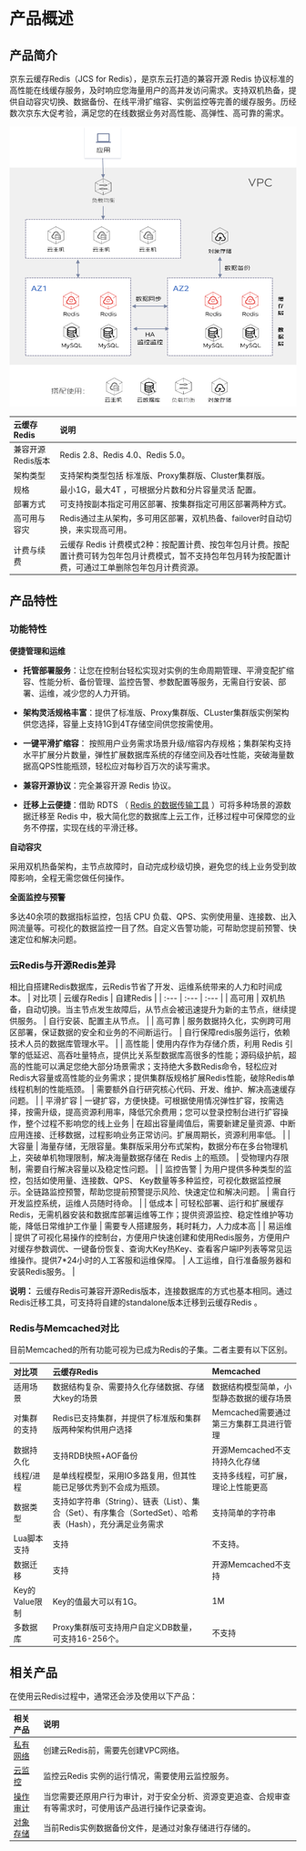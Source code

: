 # 产品概述

## 产品简介

京东云缓存Redis（JCS for Redis），是京东云打造的兼容开源 Redis 协议标准的高性能在线缓存服务，及时响应您海量用户的高并发访问需求。支持双机热备，提供自动容灾切换、数据备份、在线平滑扩缩容、实例监控等完善的缓存服务。历经数次京东大促考验，满足您的在线数据业务对高性能、高弹性、高可靠的需求。

![](../../../../image/Redis/Product-Overview-1.png)

| 云缓存Redis  |  说明  | 
|    :--- | :---  |	
|    兼容开源Redis版本 | Redis 2.8、Redis 4.0、Redis 5.0。  |	
|    架构类型 | 支持架构类型包括 标准版、Proxy集群版、Cluster集群版。  |	
|   规格 | 最小1G，最大4T ，可根据分片数和分片容量灵活 配置。  |	
|   部署方式 | 可支持按副本指定可用区部署、按集群指定可用区部署两种方式。   |	
|   高可用与容灾 | Redis通过主从架构，多可用区部署，双机热备、failover时自动切换，来实现高可用。  |	
|    计费与续费 | 云缓存 Redis 计费模式2种：按配置计费、按包年包月计费。按配置计费可转为包年包月计费模式，暂不支持包年包月转为按配置计费，可通过工单删除包年包月计费资源。  |	
 
##  产品特性
 
###  功能特性 

**便捷管理和运维**

-  **托管部署服务**：让您在控制台轻松实现对实例的生命周期管理、平滑变配扩缩容、性能分析、备份管理、监控告警、参数配置等服务，无需自行安装、部署、运维，减少您的人力开销。

-  **架构灵活规格丰富**：提供了标准版、Proxy集群版、CLuster集群版实例架构供您选择，容量上支持1G到4T存储空间供您按需使用。

-  **一键平滑扩缩容**： 按照用户业务需求场景升级/缩容内存规格；集群架构支持水平扩展分片数量，弹性扩展数据库系统的存储空间及吞吐性能，突破海量数据高QPS性能瓶颈，轻松应对每秒百万次的读写需求。

-  **兼容开源协议**：完全兼容开源 Redis 协议。

-  **迁移上云便捷**：借助 RDTS （ [Redis 的数据传输工具](../Data-Migration/Data-Migration-Overview.md) ）可将多种场景的源数据迁移至 Redis 中，极大简化您的数据库上云工作，迁移过程中可保障您的业务不停摆，实现在线的平滑迁移。


**自动容灾**

采用双机热备架构，主节点故障时，自动完成秒级切换，避免您的线上业务受到故障影响，全程无需您做任何操作。


**全面监控与预警**

多达40余项的数据指标监控，包括 CPU 负载、QPS、实例使用量、连接数、出入网流量等。可视化的数据监控一目了然。自定义告警功能，可帮助您提前预警、快速定位和解决问题。





### 云Redis与开源Redis差异
相比自搭建Redis数据库，云Redis节省了开发、运维系统带来的人力和时间成本。
| 对比项 |  云缓存Redis  |   自建Redis      |
| :--- | :---  | :---  |
| 高可用	 | 双机热备，自动切换。当主节点发生故障后，从节点会被迅速提升为新的主节点，继续提供服务。	 | 自行安装、配置主从节点。 | 
| 高可靠	 | 服务数据持久化，实例跨可用区部署，保证数据的安全和业务的不间断运行。	 | 自行保障redis服务运行，依赖技术人员的数据库管理水平。 | 
| 高性能	 | 使用内存作为存储介质，利用 Redis 引擎的低延迟、高吞吐量特点，提供比关系型数据库高很多的性能；源码级护航，超高的性能可以满足您绝大部分场景需求；支持绝大多数Redis命令，轻松应对Redis大容量或高性能的业务需求；提供集群版规格扩展Redis性能，破除Redis单线程机制的性能瓶颈。	 | 需要额外自行研究核心代码、开发、维护、解决高速缓存问题。 | 
| 平滑扩容	 | 一键扩容，方便快捷。可根据使用情况弹性扩容，按需选择，按需升级，提高资源利用率，降低冗余费用；您可以登录控制台进行扩容操作，整个过程不影响您的线上业务 | 	在超出容量阈值后，需要新建足量资源、中断应用连接、迁移数据，过程影响业务正常访问。扩展周期长，资源利用率低。 | 
| 大容量	 | 海量存储，无限容量。集群版采用分布式架构，数据分布在多台物理机上，突破单机物理限制，解决海量数据存储在 Redis 上的瓶颈。 | 	受物理内存限制，需要自行解决容量以及稳定性问题。 | 
| 监控告警	 | 为用户提供多种类型的监控，包括如使用量、连接数、QPS、 Key数量等多种监控，可视化数据监控展示。全链路监控预警，帮助您提前预警提示风险、快速定位和解决问题。 | 	需自行开发监控系统，运维人员随时待命。 | 
| 低成本	 | 可轻松部署、运行和扩展缓存Redis，无需机器安装和数据库部署运维等工作；提供资源监控、稳定性维护等功能，降低日常维护工作量 | 	需要专人搭建服务，耗时耗力，人力成本高 | 
| 易运维	 | 提供了可视化易操作的控制台，方便用户快速创建和使用Redis服务，方便用户对缓存参数调优、一键备份恢复、查询大Key热Key、查看客户端IP列表等常见运维操作。提供7*24小时的人工客服和运维保障。 | 	人工运维，自行准备服务器和安装Redis服务。 | 

**说明：** 云缓存Redis可兼容开源Redis版本，连接数据库的方式也基本相同。通过Redis迁移工具，可支持将自建的standalone版本迁移到云缓存Redis 。


###  Redis与Memcached对比
目前Memcached的所有功能可视为已成为Redis的子集。二者主要有以下区别。

| 对比项 |  云缓存Redis  |   Memcached      |
| :--- | :---  | :---  |
| 适用场景	 | 数据结构复杂、需要持久化存储数据、存储大key的场景 | 数据结构模型简单，小型静态数据的缓存场景	 | 
| 对集群的支持	 | Redis已支持集群，并提供了标准版和集群版两种架构供用户选择	 | Memcached需要通过第三方集群工具进行管理	 | 
| 数据持久化 | 	支持RDB快照+AOF备份	 | 开源Memcached不支持持久化存储	 | 
| 线程/进程 | 	是单线程模型，采用IO多路复用，但其性能已足够优秀到不会成为瓶颈。	 | 支持多线程，可扩展，理论上性能更高	 | 
| 数据类型 | 支持如字符串（String）、链表（List）、集合（Set）、有序集合（SortedSet）、哈希表（Hash），充分满足业务需求	 | 支持简单的字符串	 | 
|  Lua脚本支持		 | 支持  	 |   不支持。	 | 
| 数据迁移		 | 支持 	 | 	开源Memcached不支持	 | 
| Key的Value限制		 | Key的值最大可以有1G。	 | 1M | 
| 多数据库		 | 	Proxy集群版可支持用户自定义DB数量，可支持16-256个。	 | 	不支持	 | 






##  相关产品

在使用云Redis过程中，通常还会涉及使用以下产品：

| 相关产品  |  说明  | 
|    :--- | :---  |	
|     [ 私有网络](https://docs.jdcloud.com/cn/virtual-private-cloud/product-overview)  	|    创建云Redis前，需要先创建VPC网络。|    
|     [ 云监控](https://docs.jdcloud.com/cn/monitoring/product-overview) |    监控云Redis 实例的运行情况，需要使用云监控服务。|    
|     [ 操作审计](https://docs.jdcloud.com/cn/audit-trail/product-overview) |    当您需要还原用户行为审计，对于安全分析、资源变更追查、合规审查有等需求时，可使用该产品进行操作记录查询。|    
|     [ 对象存储](https://docs.jdcloud.com/cn/object-storage-service/product-overview) |    当前Redis实例数据备份文件，是通过对象存储进行存储的。|    




